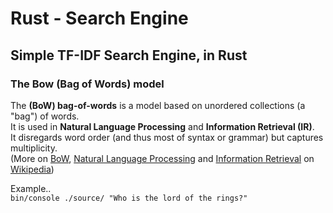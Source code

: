 # Rust - Search Engine 

## Simple TF-IDF Search Engine, in Rust

### The Bow (Bag of Words) model

The **(BoW) bag-of-words** is a model based on unordered collections (a "bag") of words.  
It is used in **Natural Language Processing** and **Information Retrieval (IR)**.  
It disregards word order (and thus most of syntax or grammar) but captures multiplicity.  
(More on [BoW](https://en.wikipedia.org/wiki/Bag-of-words_model), [Natural Language Processing](https://en.wikipedia.org/wiki/Natural_language_processing) and [Information Retrieval](https://en.wikipedia.org/wiki/Information_retrieval) on [Wikipedia](https://en.wikipedia.org/wiki/Main_Page))

Example..  
`bin/console ./source/ "Who is the lord of the rings?"`

